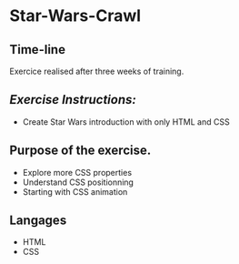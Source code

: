 # Star-Wars-Crawl

## Time-line
Exercice realised after three weeks of training.

## _Exercise Instructions:_ 

* Create Star Wars introduction with only HTML and CSS

## Purpose of the exercise. 

* Explore more CSS properties
* Understand CSS positionning
* Starting with CSS animation
    
## Langages

* HTML 
* CSS

